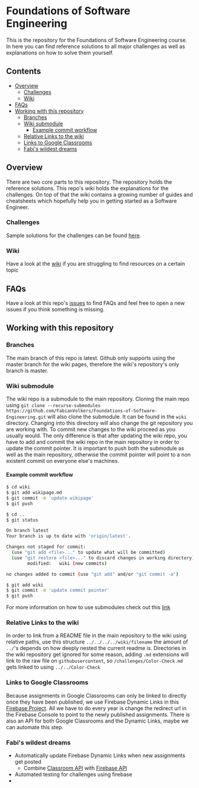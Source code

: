 # Foundations of Software Engineering<!-- omit in TOC -->
This is the repository for the Foundations of Software Engineering course. In here you can find reference solutions to all major challenges as well as explanations on how to solve them yourself.

## Contents<!-- omit in TOC -->
- [Overview](#overview)
  - [Challenges](#challenges)
  - [Wiki](#wiki)
- [FAQs](#faqs)
- [Working with this repository](#working-with-this-repository)
  - [Branches](#branches)
  - [Wiki submodule](#wiki-submodule)
    - [Example commit workflow](#example-commit-workflow)
  - [Relative Links to the wiki](#relative-links-to-the-wiki)
  - [Links to Google Classrooms](#links-to-google-classrooms)
  - [Fabi's wildest dreams](#fabis-wildest-dreams)

## Overview
There are two core parts to this repository. The repository holds the reference solutions. This repo's wiki holds the explanations for the challenges. On top of that the wiki contains a growing number of guides and cheatsheets which hopefully help you in getting started as a Software Engineer.

### Challenges
Sample solutions for the challenges can be found [here](./challenges).

### Wiki
Have a look at the [wiki](./wiki) if you are struggling to find resources on a certain topic

## FAQs
Have a look at this repo's [issues](https://github.com/FabianVolkers/Foundations-of-Software-Engineering/issues) to find FAQs and feel free to open a new issues if you think something is missing.

## Working with this repository 

### Branches
The main branch of this repo is latest. Github only supports using the master branch for the wiki pages, therefore the wiki's repository's only branch is master.

### Wiki submodule
The wiki repo is a submodule to the main repository. Cloning the main repo using `git clone --recurse-submodules https://github.com/FabianVolkers/Foundations-of-Software-Engineering.git` will also clone the submodule. It can be found in the `wiki` directory. Changing into this directory will also change the git repository you are working with. To commit new changes to the wiki proceed as you usually would. The only difference is that after updating the wiki repo, you have to add and commit the wiki repo in the main repository in order to update the commit pointer. It is important to push both the submodule as well as the main repository, otherwise the commit pointer will point to a non existent commit on everyone else's machines.

#### Example commit workflow
```bash
$ cd wiki
$ git add wikipage.md
$ git commit -m 'update wikipage'
$ git push

$ cd ..
$ git status

On branch latest
Your branch is up to date with 'origin/latest'.

Changes not staged for commit:
  (use "git add <file>..." to update what will be committed)
  (use "git restore <file>..." to discard changes in working directory)
        modified:   wiki (new commits)

no changes added to commit (use "git add" and/or "git commit -a")

$ git add wiki
$ git commit -m 'update commit pointer'
$ git push
```

For more information on how to use submodules check out this [link](https://brendancleary.com/2013/03/08/including-a-github-wiki-in-a-repository-as-a-submodule/)


### Relative Links to the wiki
In order to link from a README file in the main repository to the wiki using relative paths, use this structure 
`../../../../wiki/filename`
the amount of `../`'s depends on how deeply nested the current readme is. Directories in the wiki repository get ignored for some reason, adding `.md` extensions will link to the raw file on `githubusercontent`, so `/challenges/Color-Check.md` gets linked to using `../../Color-Check`

### Links to Google Classrooms
Because assignments in Google Classrooms can only be linked to directly once they have been published, we use Firebase Dynamic Links in this [Firebase Project](https://console.firebase.google.com/u/0/project/code-se-foundations/durablelinks/links/https:~2F~2Ffoundations.page.link). All we have to do every year is change the redirect url in the Firebase Console to point to the newly published assignments. There is also an API for both Google Classrooms and the Dynamic Links, maybe we can automate this step.

### Fabi's wildest dreams
- Automatically update Firebase Dynamic Links when new assignments get posted
  - Combine [Classroom API](https://developers.google.com/classroom/reference/rest/v1/courses.courseWork/list?apix_params=%7B%22courseId%22%3A%22121369170019%22%2C%22courseWorkStates%22%3A%5B%22DRAFT%22%5D%7D) with [Firebase API](https://firebase.google.com/docs/dynamic-links/create-links?authuser=0#manually_constructing_a_url)
- Automated testing for challenges using firebase 
- 